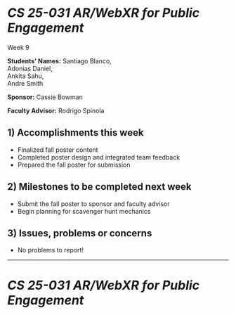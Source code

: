 
# *CS 25-031 AR/WebXR for Public Engagement*

Week 9

**Students' Names:**
Santiago Blanco,  
Adonias Daniel,  
Ankita Sahu,  
Andre Smith  

**Sponsor:**
Cassie Bowman  

**Faculty Advisor:**
Rodrigo Spinola  

## 1) Accomplishments this week ##
   - Finalized fall poster content
   - Completed poster design and integrated team feedback
   - Prepared the fall poster for submission

## 2) Milestones to be completed next week ##
   - Submit the fall poster to sponsor and faculty advisor
   - Begin planning for scavenger hunt mechanics

## 3) Issues, problems or concerns ##
   - No problems to report!

---

# *CS 25-031 AR/WebXR for Public Engagement*

